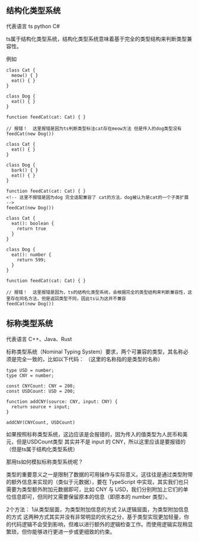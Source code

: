 ## 结构化类型系统
代表语言 ts python C#

ts属于结构化类型系统，结构化类型系统意味着基于完全的类型结构来判断类型兼容性。


例如
```
class Cat {
  meow() { }
  eat() { }
}

class Dog {
  eat() { }
}

function feedCat(cat: Cat) { }

// 报错！  这里报错是因为ts判断类型标注cat存在meow方法 但是传入的dog类型没有
feedCat(new Dog())
```

```
class Cat {
  eat() { }
}

class Dog {
  bark() { }
  eat() { }
}

function feedCat(cat: Cat) { }
<!-- 这里不报错是因为dog 完全适配兼容了 cat的方法，dog被认为是cat的一个子类扩展  -->
feedCat(new Dog())
```

```
class Cat {
  eat(): boolean {
    return true
  }
}

class Dog {
  eat(): number {
    return 599;
  }
}

function feedCat(cat: Cat) { }
 
// 报错！  这里报错是因为，ts的结构化类型系统，会根据完全的类型结构来判断兼容性，这里存在同名方法，但是返回类型不同，因此ts认为这并不兼容
feedCat(new Dog())
```


## 标称类型系统
代表语言 C++、Java、Rust

标称类型系统（Nominal Typing System）要求，两个可兼容的类型，其名称必须是完全一致的，比如以下代码：
（这里的名称指的是类型的名称）
```
type USD = number;
type CNY = number;

const CNYCount: CNY = 200;
const USDCount: USD = 200;

function addCNY(source: CNY, input: CNY) {
  return source + input;
}

addCNY(CNYCount, USDCount)

```
如果按照标称类型系统，这边应该是会报错的，因为传入的值类型为人民币和美元，但是USDCount类型 其实并不是 input 的 CNY，所以这里应该是要报错的（但是ts属于结构化类型系统）

那用ts如何模拟标称类型系统呢？

类型的重要意义之一是限制了数据的可用操作与实际意义。这往往是通过类型附带的额外信息来实现的（类似于元数据），要在 TypeScript 中实现，其实我们也只需要为类型额外附加元数据即可，比如 CNY 与 USD，我们分别附加上它们的单位信息即可，但同时又需要保留原本的信息（即原本的 number 类型）。

2个方法：
1从类型层面，为类型附加信息的方式
2从逻辑层面，为类型附加信息的方式
这两种方式其实并没有非常明显的优劣之分，基于类型实现更加轻量，你的代码逻辑不会受到影响，但难以进行额外的逻辑检查工作。而使用逻辑实现稍显繁琐，但你能够进行更进一步或更细致的约束。